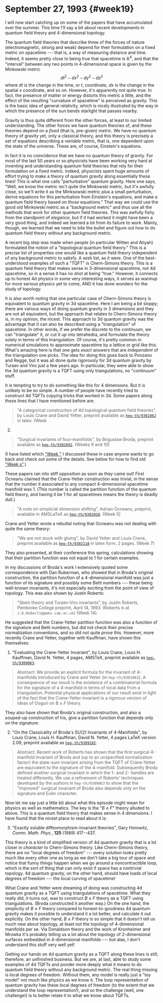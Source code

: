# September 27, 1993 {#week19}

I will now start catching up on some of the papers that have accumulated
over the summer. This time I'll say a bit about recent developments in
quantum field theory and $4$-dimensional topology.

The quantum field theories that describe three of the forces of nature
(electromagnetic, strong and weak) depend for their formulation on a
fixed metric on spacetime --- that is, a way of measuring distance and
time. Indeed, it seems pretty close to being true that spacetime is
$\mathbb{R}^4$, and that the "interval" between any two points in $4$-dimensional
space is given by the Minkowski metric
$$dt^2 -dx^2 -dy^2 -dz^2$$
where $dt$ is the change in the time, or $t$, coordinate, $dx$ is the change
in the spatial $x$ coordinate, and so on. However, it's apparently not
quite true. In fact, the presence of matter or energy distorts this
metric a little, and the effect of the resulting "curvature of
spacetime" is perceived as gravity. This is the basic idea of general
relativity, which is nicely illustrated by the way in which the presence
of the sun bends starlight that passes nearby.

Gravity is thus quite different from the other forces, at least to our
limited understanding. The other forces we have quantum theories of, and
these theories depend on a *fixed* (that is, pre-given) metric. We have
no quantum theory of gravity yet, only a classical theory, and this
theory is precisely a set of equations describing a *variable* metric,
that is, one dependent upon the state of the universe. These are, of
course, Einstein's equations.

In fact it is no coincidence that we have no quantum theory of gravity.
For most of the last 50 years or so physicists have been working very
hard at inventing and understanding quantum field theories that rely for
their formulation on a fixed metric. Indeed, physicists spent huge
amounts of effort trying to make a theory of quantum gravity along
essentially these lines! This is what one calls "perturbative" quantum
gravity. Here one says, "Well, we know the metric isn't quite the
Minkowski metric, but it's awfully close, so we'll write it as the
Minksowski metric plus a small perturbation, derive equations for this
perturbation from Einstein's equations, and make a quantum field theory
based on *those* equations." That way we could use the good old
Minkowski metric as a "background metric" and thus use all the methods
that work for other quantum field theories. This was awfully fishy from
the standpoint of *elegance*, but if it had worked it might have been a
very good thing, and indeed we learned a lot from its failure to work.
Mainly, though, we learned that we need to bite the bullet and figure
out how to do quantum field theory without any background metric.

A recent big step was made when people (in particular Witten and Atiyah)
formulated the notion of a "topological quantum field theory." This is
a precise list of properties one would like a quantum field theory
independent of any background metric to satisfy. A wish list, as it
were. One of the best-understood examples of such a "TQFT" is
Chern-Simons theory. This is a quantum field theory that makes sense in
3-dimensional spacetime, not 4d spacetime, so in a sense it has no shot
at being "true." However, it connects up to honest 4d physics in some
very interesting ways, it serves as warmup for more serious physics yet
to come, AND it has done wonders for the study of topology.

It is also worth noting that one particular case of Chern-Simons theory
is equivalent to quantum gravity in 3d spacetime. Here I am being a bit
sloppy; there are various ways of doing quantum gravity in 3 dimensions
and they are not all equivalent, but the approach that relates to
Chern-Simons theory is, in my opinion, the nicest. This approach to 3d
quantum gravity was the advantage that it can also be described using a
"triangulation" of spacetime. In other words, if we prefer the
discrete to the continuum, we can "triangulate" it, or cut it up into
tetrahedra, and formulate the theory solely in terms of this
triangulation. Of course, it's pretty common in numerical simulations
to approximate spacetime by a lattice or grid like this. What's amazing
here is that one gets *exact* answers that are *independent* of the
triangulation one picks. The idea for doing this goes back to Ponzano
and Regge, but it was all done quite rigorously for 3d quantum gravity
by Turaev and Viro just a few years ago. In particular, they were able
to show the 3d quantum gravity is a TQFT using only triangulations, no
"continuum" stuff.

It is tempting to try to do something like this for 4 dimensions. But it
is unlikely to be so simple. A number of people have recently tried to
construct 4d TQFTs copying tricks that worked in 3d. Some papers along
these lines that I have mentioned before are:

> "A categorical construction of 4d topological quantum field theories", by
Louis Crane and David Yetter, preprint available as
[`hep-th/9301062`](https://arxiv.org/abs/hep-th/9301062) in latex. (Week
2)

> "Surgical invariants of four-manifolds", by Boguslaw Broda, preprint
available as [`hep-th/9302092`](https://arxiv.org/abs/hep-th/9302092).
(Weeks 9 and 10)

(I have listed which ["Week "](#week) I discussed these in case anyone wants to
go back and check out some of the details. See below for how to find old
["Week s"](#weeks).)

These papers ran into stiff opposition as soon as they came out! First
Ocneanu claimed that the Crane-Yetter construction was trivial, in the
sense that the number it associated to any compact $4$-dimensional
spacetime manifold was 1. (This number is called the partition function
of the quantum field theory, and having it be 1 for all spacetimes means
the theory is deadly dull.)

> "A note on simplicial dimension shifting", Adrian Ocneanu, preprint,
available in AMSLaTeX as
[`hep-th/9302028`](https://arxiv.org/abs/hep-th/9302028). (Week 5)

Crane and Yetter wrote a rebuttal noting that Ocneanu was not dealing
with quite the same theory:

> "We are not stuck with gluing", by David Yetter and Louis Crane, preprint
available as [`hep-th/9302118`](https://arxiv.org/abs/hep-th/9302118) in
latex form, 2 pages. (Week 7)

They also presented, at their conference this spring, calculations
showing that their partition function was not equal to 1 for certain
examples.

In my discussions of Broda's work I extensively quoted some
correspondence with Dan Ruberman, who showed that in Broda's original
construction, the partition function of a $4$-dimensional manifold was
just a function of its signature and possibly some Betti numbers --- these
being well-known invariants, it's not especially exciting from the
point of view of topology. This was also shown by Justin Roberts:

> "Skein theory and Turaev-Viro invariants", by Justin Roberts, Pembroke
College preprint, April 14, 1993. (Roberts is at
`J.D.Roberts@pmms.cam.ac.uk`) (Week 14).

He suggested that the Crane-Yetter partition function was also a
function of the signature and Betti numbers, but did not check their
precise normalization conventions, and so did not quite *prove* this.
However, more recently Crane and Yetter, together with Kauffman, have
shown this themselves:

1) "Evaluating the Crane-Yetter Invariant", by Louis Crane, Louis H.
Kauffman, David N. Yetter, 4 pages, AMSTeX, preprint available as
[`hep-th/9309063`](https://arxiv.org/abs/hep-th/9309063).

> Abstract:  We provide an explicit formula for the invariant of 4-manifolds
  introduced by Crane and Yetter (in `hep-th/9301062`). A consequence of our
  result is the existence of a combinatorial formula for the signature of
  a 4-manifold in terms of local data from a triangulation.  Potential
  physical applications of our result exist in light of the fact that the
  Crane-Yetter invariant is a rigorous version of ideas of Ooguri on
  $B \wedge F$ theory.

They also have shown that Broda's original construction, and also a
souped-up construction of his, give a partition function that depends
only on the signature:

2) "On the Classicality of Broda's $\mathrm{SU}(2)$ Invariants of 4-Manifolds", by
Louis Crane, Louis H. Kauffman, David N. Yetter, 4 pages LaTeX version
2.09, preprint available as
[`hep-th/9309102`](https://arxiv.org/abs/hep-th/9309102).

> Abstract: Recent work of Roberts has shown that the first surgical 4-manifold
  invariant of Broda and (up to an unspecified normalization factor)
  the state-sum invariant arising from the TQFT of Crane-Yetter are
  equivalent to the signature of the 4-manifold.  Subsequently Broda
  defined another surgical invariant in which the 1- and 2- handles
  are treated differently.  We use a refinement of Roberts' techniques
  developed by the authors in `hep-th/9309063` to show that the
  "improved" surgical invariant of Broda also depends only on the
  signature and Euler character.

Now let me say just a little bit about what this episode might mean for
physics as well as mathematics. The key is the "$B \wedge F$" theory
alluded to above. This is a quantum field theory that makes sense in 4
dimensions. I have found that the nicest place to read about it is:

3) "Exactly soluble diffeomorphism-invariant theories", Gary Horowitz,
_Comm. Math. Phys._, **125** (1989) 417--437.

This theory is a kind of simplified version of 4d quantum gravity that
is a lot closer in *character* to Chern-Simons theory. Like Chern-Simons
theory, there are no "local degrees of freedom" --- every solution looks
pretty much like every other one as long as we don't take a big tour of
space and notice that funny things happen when we go around a
noncontractible loop, which is the sort of thing that can only exist if
space has a nontrivial topology. 4d quantum gravity, on the other hand,
should have loads of local degrees of freedom --- the local curving of
spacetime!

What Crane and Yetter were dreaming of doing was constructing 4d quantum
gravity as a TQFT using triangulations of spacetime. What they really
did, it turns out, was to construct $B\wedge F$ theory as a TQFT using
triangulations. (Broda constructed it another way.) On the one hand, the
simplicity of $B\wedge F$ theory compared to honest-to-goodness 4d quantum
gravity makes it possible to understand it a lot better, and calculate
it out explicitly. On the other hand, $B\wedge F$ theory is so simple that
it doesn't tell us much new about topology, at least not the topology
of $4$-dimensional manifolds per se. Via Donaldson theory and the work of
Kronheimer and Mrowka it's probably telling us a lot about the topology
of $2$-dimensional surfaces embedded in $4$-dimensional manifolds --- but
alas, I don't understand this stuff very well yet!

Getting our hands on 4d quantum gravity as a TQFT along these lines is
still, therefore, an unfinished business. But we are, at last, able to
study some examples of 4d TQFTs and ponder more deeply what it means to
do quantum field theory without any background metric. The real thing
missing is local degrees of freedom. Without them, any model is really
just a "toy model" not much like physics as we know it. The loop
representation of quantum gravity has these local degrees of freedom (to
the extent that we understand the loop representation!), and so the
challenge (well, one challenge!) is to better relate it to what we know
about TQFTs.
